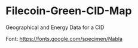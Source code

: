 # Filecoin-Green-CID-Map
Geographical and Energy Data for a CID


Font: https://fonts.google.com/specimen/Nabla